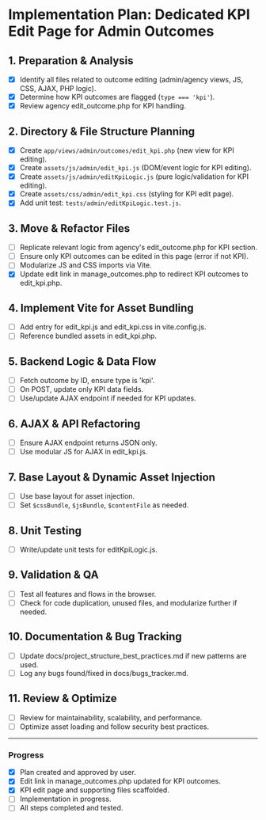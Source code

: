 # Implementation Plan: Dedicated KPI Edit Page for Admin Outcomes

## 1. Preparation & Analysis

- [x] Identify all files related to outcome editing (admin/agency views, JS, CSS, AJAX, PHP logic).
- [x] Determine how KPI outcomes are flagged (`type === 'kpi'`).
- [x] Review agency edit_outcome.php for KPI handling.

## 2. Directory & File Structure Planning

- [x] Create `app/views/admin/outcomes/edit_kpi.php` (new view for KPI editing).
- [x] Create `assets/js/admin/edit_kpi.js` (DOM/event logic for KPI editing).
- [x] Create `assets/js/admin/editKpiLogic.js` (pure logic/validation for KPI editing).
- [x] Create `assets/css/admin/edit_kpi.css` (styling for KPI edit page).
- [x] Add unit test: `tests/admin/editKpiLogic.test.js`.

## 3. Move & Refactor Files

- [ ] Replicate relevant logic from agency's edit_outcome.php for KPI section.
- [ ] Ensure only KPI outcomes can be edited in this page (error if not KPI).
- [ ] Modularize JS and CSS imports via Vite.
- [x] Update edit link in manage_outcomes.php to redirect KPI outcomes to edit_kpi.php.

## 4. Implement Vite for Asset Bundling

- [ ] Add entry for edit_kpi.js and edit_kpi.css in vite.config.js.
- [ ] Reference bundled assets in edit_kpi.php.

## 5. Backend Logic & Data Flow

- [ ] Fetch outcome by ID, ensure type is 'kpi'.
- [ ] On POST, update only KPI data fields.
- [ ] Use/update AJAX endpoint if needed for KPI updates.

## 6. AJAX & API Refactoring

- [ ] Ensure AJAX endpoint returns JSON only.
- [ ] Use modular JS for AJAX in edit_kpi.js.

## 7. Base Layout & Dynamic Asset Injection

- [ ] Use base layout for asset injection.
- [ ] Set `$cssBundle`, `$jsBundle`, `$contentFile` as needed.

## 8. Unit Testing

- [ ] Write/update unit tests for editKpiLogic.js.

## 9. Validation & QA

- [ ] Test all features and flows in the browser.
- [ ] Check for code duplication, unused files, and modularize further if needed.

## 10. Documentation & Bug Tracking

- [ ] Update docs/project_structure_best_practices.md if new patterns are used.
- [ ] Log any bugs found/fixed in docs/bugs_tracker.md.

## 11. Review & Optimize

- [ ] Review for maintainability, scalability, and performance.
- [ ] Optimize asset loading and follow security best practices.

---

### Progress

- [x] Plan created and approved by user.
- [x] Edit link in manage_outcomes.php updated for KPI outcomes.
- [x] KPI edit page and supporting files scaffolded.
- [ ] Implementation in progress.
- [ ] All steps completed and tested.
